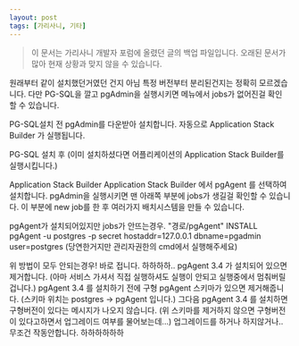 ```yaml
---
layout: post
tags: [가리사니, 기타]
---
```


> 이 문서는 가리사니 개발자 포럼에 올렸던 글의 백업 파일입니다.
오래된 문서가 많아 현재 상황과 맞지 않을 수 있습니다.


원래부터 같이 설치했던거였던 건지 아님 특정 버전부터 분리된건지는 정확히 모르겠습니다.
다만 PG-SQL을 깔고 pgAdmin을 실행시키면 메뉴에서 jobs가 없어진걸 확인 할 수 있습니다.

PG-SQL설치 전
pgAdmin를 다운받아 설치합니다.
자동으로 Application Stack Builder 가 실행됩니다.

PG-SQL 설치 후
(이미 설치하셨다면 어플리케이션의 Application Stack Builder를 실행시킵니다.)

Application Stack Builder
Application Stack Builder 에서 pgAgent 를 선택하여 설치합니다.
pgAdmin을 실행시키면 맨 아래쪽 부분에 jobs가 생길걸 확인할 수 있습니다.
이 부분에 new job를 한 후 여러가지 배치시스템을 만들 수 있습니다.

pgAgent가 설치되어있지만 jobs가 안뜨는경우.
"경로/pgAgent" INSTALL pgAgent -u postgres -p secret hostaddr=127.0.0.1 dbname=pgadmin user=postgres
(당연한거지만 관리자권한의 cmd에서 실행해주세요)

위 방법이 모두 안되는경우!
바로 접니다. 하하하하..
pgAgent 3.4 가 설치되어 있으면 제거합니다.
(아마 서비스 가셔서 직접 실행하셔도 실행이 안되고 실행중에서 멈춰버릴겁니다.)
pgAgent 3.4 를 설치하기 전에  구형 pgAgent 스키마가 있으면 제거해줍니다.
(스키마 위치는 postgres -> pgAgent  입니다.)
그다음 pgAgent 3.4 를 설치하면 구형버전이 있다는 메시지가 나오지 않습니다.
(위 스키마를 제거하지 않으면 구형버전이 있다고하면서 업그레이드 여부를 물어보는데...)
업그레이드를 하거나 하지않거나.. 무조건 작동안합니다. 하하하하하하